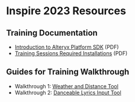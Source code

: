 # Inspire 2023 Resources

## Training Documentation
* [Introduction to Alteryx Platform SDK](./Introduction%20to%20Alteryx%20Platform%20SDK.pdf) (PDF)
* [Training Sessions Required Installations](./Training%20Sessions%20Required%20Installations.pdf) (PDF)

## Guides for Training Walkthrough 
* Walkthrough 1: [Weather and Distance Tool](../../docs/howto/weather-and-distance-tool/README.md)
* Walkthrough 2: [Danceable Lyrics Input Tool](../../docs/howto/danceable-lyrics-input-tool/README.md)
